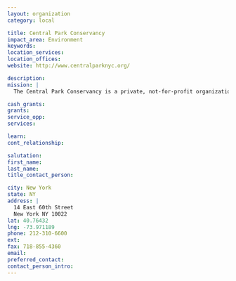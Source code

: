 ```yaml
---
layout: organization
category: local

title: Central Park Conservancy
impact_area: Environment
keywords: 
location_services: 
location_offices: 
website: http://www.centralparknyc.org/

description: 
mission: |
  The Central Park Conservancy is a private, not-for-profit organization founded in 1980 that manages Central Park under a contract with the City of New York/Department of Parks and Recreation 

cash_grants: 
grants: 
service_opp: 
services: 

learn: 
cont_relationship: 

salutation: 
first_name: 
last_name: 
title_contact_person: 

city: New York
state: NY
address: |
  14 East 60th Street  
  New York NY 10022
lat: 40.76432
lng: -73.971189
phone: 212-310-6600
ext: 
fax: 718-855-4360
email: 
preferred_contact: 
contact_person_intro: 
---
```

